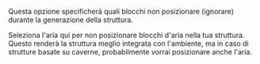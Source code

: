 Questa opzione specificherà quali blocchi non posizionare (ignorare) durante la generazione della struttura.

Seleziona l'aria qui per non posizionare blocchi d'aria nella tua struttura. Questo renderà la struttura meglio integrata con l'ambiente, ma in caso di strutture basate su caverne, probabilmente vorrai posizionare anche l'aria.